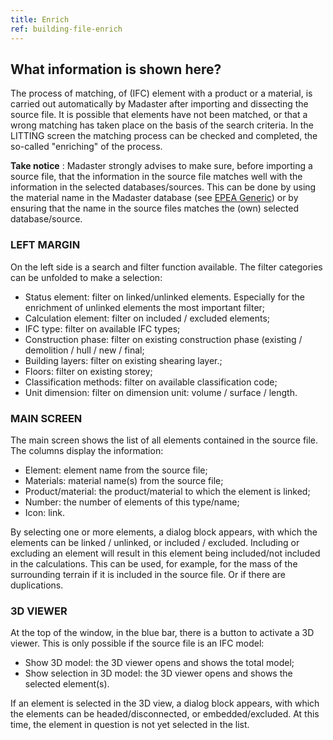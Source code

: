 ```yaml
---
title: Enrich
ref: building-file-enrich
---
```


## What information is shown here?
The process of matching, of (IFC) element with a product or a material, is carried out automatically by Madaster after importing and dissecting the source file. It is possible that elements have not been matched, or that a wrong matching has taken place on the basis of the search criteria. In the LITTING screen the matching process can be checked and completed, the so-called "enriching" of the process.

**Take notice** : Madaster strongly advises to make sure, before importing a source file, that the information in the source file matches well with the information in the selected databases/sources. This can be done by using the material name in the Madaster database (see <a href="/files/en/EPEA%20Generic.xlsx"> EPEA Generic</a>) or by ensuring that the name in the source files matches the (own) selected database/source.


### LEFT MARGIN
On the left side is a search and filter function available. The filter categories can be unfolded to make a selection:

- Status element: filter on linked/unlinked elements. Especially for the enrichment of unlinked elements the most important filter;
- Calculation element: filter on included / excluded elements;
- IFC type: filter on available IFC types;
- Construction phase: filter on existing construction phase (existing / demolition / hull / new / final;
- Building layers: filter on existing shearing layer.;
- Floors: filter on existing storey;
- Classification methods: filter on available classification code;
- Unit dimension: filter on dimension unit: volume / surface / length.


### MAIN SCREEN
The main screen shows the list of all elements contained in the source file. The columns display the information:
- Element: element name from the source file;
- Materials: material name(s) from the source file;
- Product/material: the product/material to which the element is linked;
- Number: the number of elements of this type/name;
- Icon: link.

By selecting one or more elements, a dialog block appears, with which the elements can be linked / unlinked, or included / excluded. Including or excluding an element will result in this element being included/not included in the calculations. This can be used, for example, for the mass of the surrounding terrain if it is included in the source file. Or if there are duplications.


### 3D VIEWER
At the top of the window, in the blue bar, there is a button to activate a 3D viewer. This is only possible if the source file is an IFC model:
- Show 3D model: the 3D viewer opens and shows the total model;
- Show selection in 3D model: the 3D viewer opens and shows the selected element(s).

If an element is selected in the 3D view, a dialog block appears, with which the elements can be headed/disconnected, or embedded/excluded. At this time, the element in question is not yet selected in the list.
